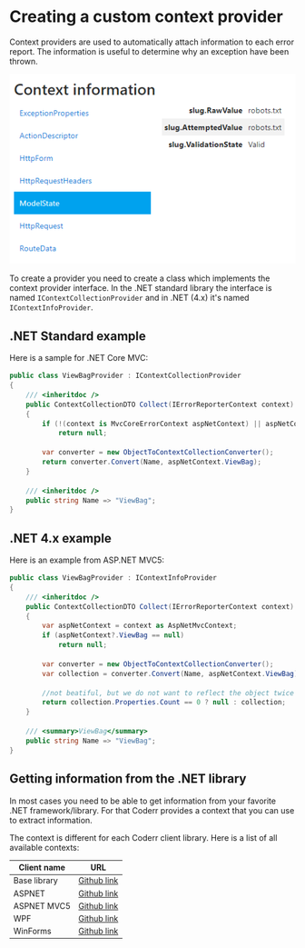 Creating a custom context provider
==================================

Context providers are used to automatically attach information to each error report. The information is useful to determine why an exception have been thrown.

![](context-info.png)

To create a provider you need to create a class which implements the context provider interface. In the .NET standard library the interface is named `IContextCollectionProvider` and in .NET (4.x) it's named `IContextInfoProvider`.

## .NET Standard example

Here is a sample for .NET Core MVC:

```csharp
public class ViewBagProvider : IContextCollectionProvider
{
    /// <inheritdoc />
    public ContextCollectionDTO Collect(IErrorReporterContext context)
    {
        if (!(context is MvcCoreErrorContext aspNetContext) || aspNetContext.ViewBag == null)
            return null;

        var converter = new ObjectToContextCollectionConverter();
        return converter.Convert(Name, aspNetContext.ViewBag);
    }

    /// <inheritdoc />
    public string Name => "ViewBag";
}
```

## .NET 4.x example

Here is an example from ASP.NET MVC5:

```csharp
public class ViewBagProvider : IContextInfoProvider
{
    /// <inheritdoc />
    public ContextCollectionDTO Collect(IErrorReporterContext context)
    {
        var aspNetContext = context as AspNetMvcContext;
        if (aspNetContext?.ViewBag == null)
            return null;

        var converter = new ObjectToContextCollectionConverter();
        var collection = converter.Convert(Name, aspNetContext.ViewBag);

        //not beatiful, but we do not want to reflect the object twice
        return collection.Properties.Count == 0 ? null : collection;
    }

    /// <summary>ViewBag</summary>
    public string Name => "ViewBag";
}
```

## Getting information from the .NET library

In most cases you need to be able to get information from your favorite .NET framework/library. For that Coderr provides a context that you can use to extract information.

The context is different for each Coderr client library. Here is a list of all available contexts:

Client name | URL
----------- | ---------
Base library | [Github link](https://github.com/coderrapp/codeRR.Client/blob/master/src/Coderr.Client/Reporters/ErrorReporterContext.cs)
ASPNET | [Github link](https://github.com/coderrapp/codeRR.Client.AspNet/blob/master/src/Coderr.Client.AspNet/HttpErrorReporterContext.cs)
ASPNET MVC5 | [Github link](https://github.com/coderrapp/codeRR.Client.AspNet.Mvc5/blob/master/src/Coderr.Client.AspNet.Mvc5/AspNetMvcContext.cs)
WPF | [Github link](https://github.com/coderrapp/codeRR.Client.WPF/blob/master/src/Coderr.Client.Wpf/WpfErrorReporter.cs)
WinForms | [Github link](https://github.com/coderrapp/codeRR.Client.WinForms/blob/master/src/Coderr.Client.WinForms/WinformsErrorReportContext.cs)

